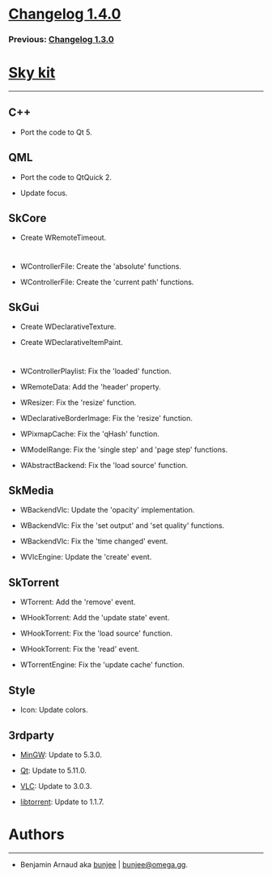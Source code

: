 # [Changelog 1.4.0](http://omega.gg/Sky/changes/1.4.0.html)

### Previous: [Changelog 1.3.0](1.3.0.html)

# [Sky kit](http://omega.gg/Sky)
---

## C++

- Port the code to Qt 5.


## QML

- Port the code to QtQuick 2.

- Update focus.


## SkCore

- Create WRemoteTimeout.

#

- WControllerFile: Create the 'absolute' functions.

- WControllerFile: Create the 'current path' functions.


## SkGui

- Create WDeclarativeTexture.

- Create WDeclarativeItemPaint.

#

- WControllerPlaylist: Fix the 'loaded' function.

- WRemoteData: Add the 'header' property.

- WResizer: Fix the 'resize' function.

- WDeclarativeBorderImage: Fix the 'resize' function.

- WPixmapCache: Fix the 'qHash' function.

- WModelRange: Fix the 'single step' and 'page step' functions.

- WAbstractBackend: Fix the 'load source' function.


## SkMedia

- WBackendVlc: Update the 'opacity' implementation.

- WBackendVlc: Fix the 'set output' and 'set quality' functions.

- WBackendVlc: Fix the 'time changed' event.

- WVlcEngine: Update the 'create' event.


## SkTorrent

- WTorrent: Add the 'remove' event.

- WHookTorrent: Add the 'update state' event.

- WHookTorrent: Fix the 'load source' function.

- WHookTorrent: Fix the 'read' event.

- WTorrentEngine: Fix the 'update cache' function.


## Style

- Icon: Update colors.


## 3rdparty

- [MinGW](https://sourceforge.net/projects/mingw): Update to 5.3.0.

- [Qt](http://download.qt.io/official_releases/qt): Update to 5.11.0.

- [VLC](http://github.com/videolan/vlc): Update to 3.0.3.

- [libtorrent](http://github.com/arvidn/libtorrent): Update to 1.1.7.


# Authors
---

- Benjamin Arnaud aka [bunjee](http://bunjee.me) | <bunjee@omega.gg>.
